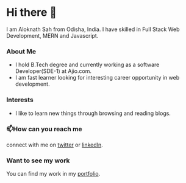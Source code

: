 # Hi there 👋 
I am Aloknath Sah from Odisha, India. I have skilled in Full Stack Web Development, MERN and Javascript.

<!--
**Aloknath-sah/Aloknath-sah** is a ✨ _special_ ✨ repository because its `README.md` (this file) appears on your GitHub profile.

Here are some ideas to get you started:

- 🔭 I’m currently working on ...
- 🌱 I’m currently learning ...
- 👯 I’m looking to collaborate on ...
- 🤔 I’m looking for help with ...
- 💬 Ask me about ...
- 📫 How to reach me: ...
- 😄 Pronouns: ...
- ⚡ Fun fact: ...
-->

### About Me
* I hold B.Tech degree and currently working as a software Developer(SDE-1) at Ajio.com.
* I am fast learner looking for interesting career opportunity in web development.

### Interests
* I like to learn new things through browsing and reading blogs.

### 📫How can you reach me
connect with me on [twitter](https://twitter.com/sah_aloknath) or [linkedIn](https://www.linkedin.com/in/aloknath-sah-479509161).

### Want to see my work
You can find my work in my [portfolio](https://aloknath-sah.github.io).
